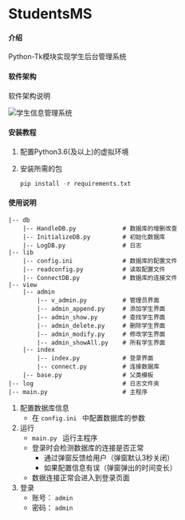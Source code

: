 # StudentsMS

#### 介绍
Python-Tk模块实现学生后台管理系统

#### 软件架构
软件架构说明

![学生信息管理系统](https://gitee.com/zxiaosi/img/raw/master/Python/学生信息管理系统.png)


#### 安装教程

1. 配置Python3.6(及以上)的虚拟环境

2. 安装所需的包

   ```python
   pip install -r requirements.txt
   ```

#### 使用说明

```
|-- db
	|-- HandleDB.py				# 数据库的增删改查
	|-- InitializeDB.py			# 初始化数据库
	|-- LogDB.py				# 日志
|-- lib
	|-- config.ini				# 数据库的配置文件
	|-- readconfig.py			# 读取配置文件
	|-- ConnectDB.py			# 数据库的连接文件
|-- view
	|-- admin
		|-- v_admin.py			# 管理员界面
		|-- admin_append.py		# 添加学生界面
		|-- admin_show.py		# 查找学生界面
		|-- admin_delete.py		# 删除学生界面
		|-- admin_modify.py		# 修改学生界面
		|-- admin_showAll.py	# 所有学生界面
	|-- index
		|-- index.py			# 登录界面
		|-- connect.py			# 连接数据库
	|-- base.py					# 父类模板
|-- log							# 日志文件夹
|-- main.py						# 主程序
```

1.  配置数据库信息
    + 在 `config.ini ` 中配置数据库的参数
2.  运行
    +  `main.py ` 运行主程序
    + 登录时会检测数据库的连接是否正常
      + 通过弹窗反馈给用户（弹窗默认3秒关闭）
      + 如果配置信息有误（弹窗弹出的时间变长）
    + 数据连接正常会进入到登录页面
3.  登录
    + 账号：    `admin`
    + 密码：    `admin`
